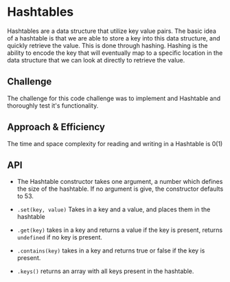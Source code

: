 # Hashtables

<!-- Short summary or background information -->
Hashtables are a data structure that utilize key value pairs. The basic idea of a hashtable is that we are able to store a key into this data structure, and quickly retrieve the value. This is done through hashing. Hashing is the ability to encode the key that will eventually map to a specific location in the data structure that we can look at directly to retrieve the value.

## Challenge
<!-- Description of the challenge -->
The challenge for this code challenge was to implement and Hashtable and thoroughly test it's functionality.

## Approach & Efficiency
<!-- What approach did you take? Why? What is the Big O space/time for this approach? -->

The time and space complexity for reading and writing in a Hashtable is 0(1)

## API
<!-- Description of each method publicly available in each of your hashtable -->

  - The Hashtable constructor takes one argument, a number which defines the size of the hashtable. If no argument is give, the constructor defaults to 53.

  - `.set(key, value)` Takes in a key and a value, and places them in the hashtable

  - `.get(key)` takes in a key and returns a value if the key is present, returns `undefined` if no key is present.

  - `.contains(key)` takes in a key and returns true or false if the key is present.

  - `.keys()` returns an array with all keys present in the hashtable.
